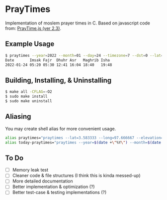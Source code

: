 # PrayTimes

Implementation of moslem prayer times in C. Based on javascript code from: [PrayTime.js (ver 2.3)](http://praytimes.org/code/).

## Example Usage

```sh
$ praytimes --year=2022 --month=01 --day=24 --timezone=7 --dst=0 --lat=3.58333 --long=97.666667 --elevation=0
Date       Imsak Fajr  Dhuhr Asr   Maghrib Isha
2022-01-24 05:20 05:30 12:41 16:04 18:40   19:48
```

## Building, Installing, & Uninstalling

```sh
$ make all -CFLAG=-O2
$ sudo make install
$ sudo make uninstall
```

## Aliasing

You may create shell alias for more convenient usage.

```sh
alias praytimes="praytimes --lat=3.583333 --long=97.666667 --elevation=0 --timezone=7 --dst=0"
alias today-praytimes="praytimes --year=$(date +\"%Y\") --month=$(date +\"%m\") --day=$(date +\"%d\")"
```

## To Do

- [ ] Memory leak test
- [ ] Cleaner code & file structures (I think this is kinda messed-up)
- [ ] More detailed documentation
- [ ] Better implementation & optimization (?)
- [ ] Better test-case & testing implementations (?)
